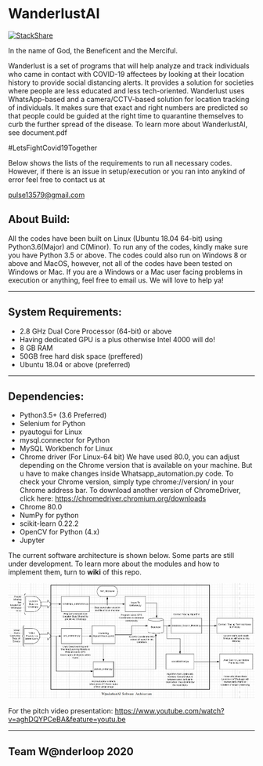 # WanderlustAI

[![StackShare](http://img.shields.io/badge/tech-stack-0690fa.svg?style=flat)](https://stackshare.io/wanderloop/wanderlustai)

In the name of God, the Beneficent and the Merciful.

Wanderlust is a set of programs that will help analyze and track individuals who came in contact with COVID-19 affectees by looking at their location history to provide social distancing alerts. It provides a solution for societies where people are less educated and less tech-oriented. Wanderlust uses WhatsApp-based and a camera/CCTV-based solution for location tracking of individuals. It makes sure that exact and right numbers are predicted so that people could be guided at the right time to quarantine themselves to curb the further spread of the disease.
To learn more about WanderlustAI, see document.pdf 

#LetsFightCovid19Together

Below shows the lists of the requirements to run all necessary codes. However, if there is an issue in setup/execution or you ran into anykind of error feel free to contact us at 

pulse13579@gmail.com

About Build:
-------------

All the codes have been built on Linux (Ubuntu 18.04 64-bit) using Python3.6(Major) and C(Minor). To run any of the codes, kindly make sure you have Python 3.5 or above. The codes could also run on Windows 8 or above and MacOS, however, not all of the codes have been tested on Windows or Mac. If you are a Windows or a Mac user facing problems in execution or anything, feel free to email us. We will love to help ya!

-----------------------------------------------------------------------------------------------------------------------------

System Requirements:
----------------------------------

* 2.8 GHz Dual Core Processor (64-bit) or above
* Having dedicated GPU is a plus otherwise Intel 4000 will do!
* 8 GB RAM
* 50GB free hard disk space (preffered)
* Ubuntu 18.04 or above (preferred)

----------------------------------------------------------------------------------------------------------------------------

Dependencies:
--------------------------------

* Python3.5+ (3.6 Preferred)
* Selenium for Python
* pyautogui for Linux
* mysql.connector for Python
* MySQL Workbench for Linux
* Chrome driver (For Linux-64 bit) We have used 80.0, you can adjust depending on the Chrome version that is available on your machine. But u have to make changes inside Whatsapp_automation.py code. To check your Chrome version, simply type chrome://version/ in your Chrome address bar. To download another version of ChromeDriver, click here: https://chromedriver.chromium.org/downloads
* Chrome 80.0
* NumPy for python
* scikit-learn 0.22.2 
* OpenCV for Python (4.x)
* Jupyter

The current software architecture is shown below. Some parts are still under development. To learn more about 
the modules and how to implement them, turn to **wiki** of this repo.


![arch](https://github.com/wanderloop/WanderlustAI/blob/master/pinta.jpg)


For the pitch video presentation: https://www.youtube.com/watch?v=aghDQYPCeBA&feature=youtu.be

----------------------------------------------------------------------------------------------------------------------------
Team W@nderloop 2020
---------
